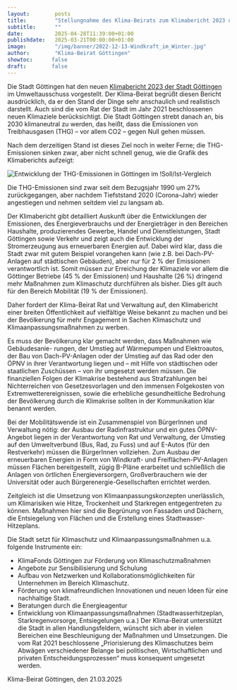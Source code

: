 ```yaml
---
layout:        posts
title:         "Stellungnahme des Klima-Beirats zum Klimabericht 2023 der Stadt Göttingen"
subtitle:      ""
date:          2025-04-28T11:39:00+01:00
publishdate:   2025-03-21T00:00:00+01:00
image:         "/img/banner/2022-12-13-Windkraft_im_Winter.jpg"
author:        "Klima-Beirat Göttingen"
showtoc:      false
draft:        false
---
```


Die Stadt Göttingen hat den neuen [Klimabericht 2023 der Stadt Göttingen](https://www.goettingen.de/medien/dokumente/2025_02_25_ks_bericht_2023.pdf) im Umweltausschuss vorgestellt. Der Klima-Beirat begrüßt diesen Bericht ausdrücklich, da er den
Stand der Dinge sehr anschaulich und realistisch darstellt. Auch sind die vom Rat der
Stadt im Jahr 2021 beschlossenen neuen Klimaziele berücksichtigt. Die Stadt Göttingen
strebt danach an, bis 2030 klimaneutral zu werden, das heißt, dass die Emissionen von
Treibhausgasen (THG) – vor allem CO2 – gegen Null gehen müssen.

Nach dem derzeitigen Stand ist dieses Ziel noch in weiter Ferne; die THG-Emissionen
sinken zwar, aber nicht schnell genug, wie die Grafik des Klimaberichts aufzeigt:

![Entwicklung der THG-Emissionen in Göttingen im !Soll/Ist-Vergleich](/img/post/2025-04-28-THG-Emissionen_in_Gö_Soll_und_Ist.png)

Die THG-Emissionen sind zwar seit dem Bezugsjahr 1990 um 27% zurückgegangen,
aber nachdem Tiefststand 2020 (Corona-Jahr) wieder angestiegen und nehmen seitdem
viel zu langsam ab.

Der Klimabericht gibt detailliert Auskunft über die Entwicklungen der Emissionen, des
Energieverbrauchs und der Energieträger in den Bereichen Haushalte, produzierendes
Gewerbe, Handel und Dienstleistungen, Stadt Göttingen sowie Verkehr und zeigt auch
die Entwicklung der Stromerzeugung aus erneuerbaren Energien auf. Dabei wird klar,
dass die Stadt zwar mit gutem Beispiel vorangehen kann (wie z.B. bei Dach-PV-Anlagen
auf städtischen Gebäuden), aber nur für 2 % der Emissionen verantwortlich ist. Somit
müssen zur Erreichung der Klimaziele vor allem die Göttinger Betriebe (45 % der Emissionen) und Haushalte (26 %) dringend mehr Maßnahmen zum Klimaschutz durchführen
als bisher. Dies gilt auch für den Bereich Mobilität (19 % der Emissionen).

Daher fordert der Klima-Beirat Rat und Verwaltung auf, den Klimabericht einer breiten
Öffentlichkeit auf vielfältige Weise bekannt zu machen und bei der Bevölkerung für mehr
Engagement in Sachen Klimaschutz und Klimaanpassungsmaßnahmen zu werben.

Es muss der Bevölkerung klar gemacht werden, dass Maßnahmen wie Gebäudesanie-
rungen, der Umstieg auf Wärmepumpen und Elektroautos, der Bau von Dach-PV-Anlagen oder der Umstieg auf das Rad oder den ÖPNV in ihrer Verantwortung liegen und
– mit Hilfe von städtischen oder staatlichen Zuschüssen – von ihr umgesetzt werden
müssen. Die finanziellen Folgen der Klimakrise bestehend aus Strafzahlungen bei Nichterreichen von Gesetzesvorlagen und den immensen Folgekosten von Extremwetterereignissen, sowie die erhebliche gesundheitliche Bedrohung der Bevölkerung durch die
Klimakrise sollten in der Kommunikation klar benannt werden.

Bei der Mobilitätswende ist ein Zusammenspiel von BürgerInnen und Verwaltung nötig:
der Ausbau der Radinfrastruktur und ein gutes ÖPNV-Angebot liegen in der Verantwortung von Rat und Verwaltung, der Umstieg auf den Umweltverbund (Bus, Rad, zu Fuss)
und auf E-Autos (für den Restverkehr) müssen die BürgerInnen vollziehen.
Zum Ausbau der erneuerbaren Energien in Form von Windkraft- und Freiflächen-PV-Anlagen müssen Flächen bereitgestellt, zügig B-Pläne erarbeitet und schließlich die Anlagen von örtlichen Energieversorgern, Großverbrauchern wie der Universität oder auch
Bürgerenergie-Gesellschaften errichtet werden.

Zeitgleich ist die Umsetzung von Klimaanpassungskonzepten unerlässlich, um Klimarisiken wie Hitze, Trockenheit und Starkregen entgegentreten zu können. Maßnahmen hier
sind die Begrünung von Fassaden und Dächern, die Entsiegelung von Flächen und die
Erstellung eines Stadtwasser-Hitzeplans.

Die Stadt setzt für Klimaschutz und Klimaanpassungsmaßnahmen u.a. folgende Instrumente ein:
- KlimaFonds Göttingen zur Förderung von Klimaschutzmaßnahmen
- Angebote zur Sensibilisierung und Schulung
- Aufbau von Netzwerken und Kollaborationsmöglichkeiten für Unternehmen im Bereich Klimaschutz.
- Förderung von klimafreundlichen Innovationen und neuen Ideen für eine nachhaltige Stadt.
- Beratungen durch die Energieagentur
- Entwicklung von Klimaanpassungsmaßnahmen (Stadtwasserhitzeplan, Starkregenvorsorge, Entsiegelungen u.a.)
Der Klima-Beirat unterstützt die Stadt in allen Handlungsfeldern, wünscht sich aber in
vielen Bereichen eine Beschleunigung der Maßnahmen und Umsetzungen. Die vom Rat
2021 beschlossene „Priorisierung des Klimaschutzes beim Abwägen verschiedener Belange bei politischen, Wirtschaftlichen und privaten Entscheidungsprozessen“ muss konsequent umgesetzt werden.

Klima-Beirat Göttingen, den 21.03.2025

